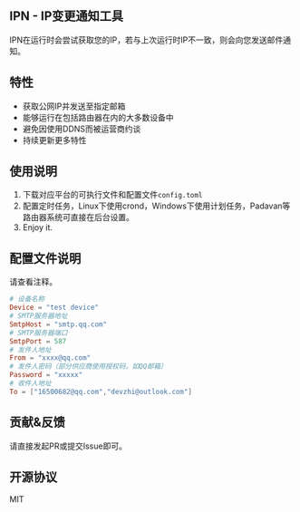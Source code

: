 IPN - IP变更通知工具
---
IPN在运行时会尝试获取您的IP，若与上次运行时IP不一致，则会向您发送邮件通知。

## 特性

- 获取公网IP并发送至指定邮箱
- 能够运行在包括路由器在内的大多数设备中
- 避免因使用DDNS而被运营商约谈
- 持续更新更多特性

## 使用说明

1. 下载对应平台的可执行文件和配置文件`config.toml`
2. 配置定时任务，Linux下使用crond，Windows下使用计划任务，Padavan等路由器系统可直接在后台设置。
3. Enjoy it.

## 配置文件说明

请查看注释。

```toml
# 设备名称
Device = "test device"
# SMTP服务器地址
SmtpHost = "smtp.qq.com"
# SMTP服务器端口
SmtpPort = 587
# 发件人地址
From = "xxxx@qq.com"
# 发件人密码（部分供应商使用授权码，如QQ邮箱）
Password = "xxxxx"
# 收件人地址
To = ["16500682@qq.com","devzhi@outlook.com"]
```

## 贡献&反馈

请直接发起PR或提交Issue即可。

## 开源协议

MIT